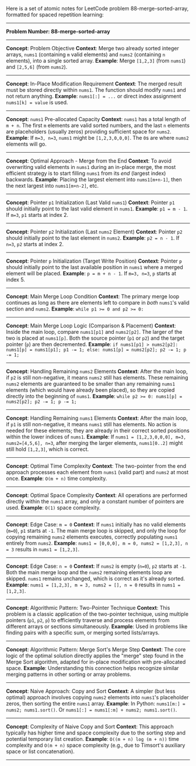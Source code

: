 Here is a set of atomic notes for LeetCode problem 88-merge-sorted-array, formatted for spaced repetition learning:

---

**Problem Number: 88-merge-sorted-array**

- - -

**Concept**: Problem Objective
**Context**: Merge two already sorted integer arrays, `nums1` (containing `m` valid elements) and `nums2` (containing `n` elements), into a single sorted array.
**Example**: Merge `[1,2,3]` (from `nums1`) and `[2,5,6]` (from `nums2`).

- - -

**Concept**: In-Place Modification Requirement
**Context**: The merged result must be stored directly within `nums1`. The function should modify `nums1` and not return anything.
**Example**: `nums1[:] = ...` or direct index assignment `nums1[k] = value` is used.

- - -

**Concept**: `nums1` Pre-allocated Capacity
**Context**: `nums1` has a total length of `m + n`. The first `m` elements are valid sorted numbers, and the last `n` elements are placeholders (usually zeros) providing sufficient space for `nums2`.
**Example**: If `m=3, n=3`, `nums1` might be `[1,2,3,0,0,0]`. The `0`s are where `nums2` elements will go.

- - -

**Concept**: Optimal Approach - Merge from the End
**Context**: To avoid overwriting valid elements in `nums1` during an in-place merge, the most efficient strategy is to start filling `nums1` from its *end* (largest index) backwards.
**Example**: Placing the largest element into `nums1[m+n-1]`, then the next largest into `nums1[m+n-2]`, etc.

- - -

**Concept**: Pointer `p1` Initialization (Last Valid `nums1`)
**Context**: Pointer `p1` should initially point to the last valid element in `nums1`.
**Example**: `p1 = m - 1`. If `m=3`, `p1` starts at index 2.

- - -

**Concept**: Pointer `p2` Initialization (Last `nums2` Element)
**Context**: Pointer `p2` should initially point to the last element in `nums2`.
**Example**: `p2 = n - 1`. If `n=3`, `p2` starts at index 2.

- - -

**Concept**: Pointer `p` Initialization (Target Write Position)
**Context**: Pointer `p` should initially point to the last available position in `nums1` where a merged element will be placed.
**Example**: `p = m + n - 1`. If `m=3, n=3`, `p` starts at index 5.

- - -

**Concept**: Main Merge Loop Condition
**Context**: The primary merge loop continues as long as there are elements left to compare in *both* `nums1`'s valid section and `nums2`.
**Example**: `while p1 >= 0 and p2 >= 0:`

- - -

**Concept**: Main Merge Loop Logic (Comparison & Placement)
**Context**: Inside the main loop, compare `nums1[p1]` and `nums2[p2]`. The larger of the two is placed at `nums1[p]`. Both the source pointer (`p1` or `p2`) and the target pointer (`p`) are then decremented.
**Example**: `if nums1[p1] > nums2[p2]: nums1[p] = nums1[p1]; p1 -= 1; else: nums1[p] = nums2[p2]; p2 -= 1; p -= 1;`

- - -

**Concept**: Handling Remaining `nums2` Elements
**Context**: After the main loop, if `p2` is still non-negative, it means `nums2` still has elements. These remaining `nums2` elements are guaranteed to be smaller than any remaining `nums1` elements (which would have already been placed), so they are copied directly into the beginning of `nums1`.
**Example**: `while p2 >= 0: nums1[p] = nums2[p2]; p2 -= 1; p -= 1;`

- - -

**Concept**: Handling Remaining `nums1` Elements
**Context**: After the main loop, if `p1` is still non-negative, it means `nums1` still has elements. No action is needed for these elements; they are already in their correct sorted positions within the lower indices of `nums1`.
**Example**: If `nums1 = [1,2,3,0,0,0], m=3, nums2=[4,5,6], n=3`, after merging the larger elements, `nums1[0..2]` might still hold `[1,2,3]`, which is correct.

- - -

**Concept**: Optimal Time Complexity
**Context**: The two-pointer from the end approach processes each element from `nums1` (valid part) and `nums2` at most once.
**Example**: `O(m + n)` time complexity.

- - -

**Concept**: Optimal Space Complexity
**Context**: All operations are performed directly within the `nums1` array, and only a constant number of pointers are used.
**Example**: `O(1)` space complexity.

- - -

**Concept**: Edge Case: `m = 0`
**Context**: If `nums1` initially has no valid elements (`m=0`), `p1` starts at `-1`. The main merge loop is skipped, and only the loop for copying remaining `nums2` elements executes, correctly populating `nums1` entirely from `nums2`.
**Example**: `nums1 = [0,0,0], m = 0, nums2 = [1,2,3], n = 3` results in `nums1 = [1,2,3]`.

- - -

**Concept**: Edge Case: `n = 0`
**Context**: If `nums2` is empty (`n=0`), `p2` starts at `-1`. Both the main merge loop and the `nums2` remaining elements loop are skipped. `nums1` remains unchanged, which is correct as it's already sorted.
**Example**: `nums1 = [1,2,3], m = 3, nums2 = [], n = 0` results in `nums1 = [1,2,3]`.

- - -

**Concept**: Algorithmic Pattern: Two-Pointer Technique
**Context**: This problem is a classic application of the two-pointer technique, using multiple pointers (`p1`, `p2`, `p`) to efficiently traverse and process elements from different arrays or sections simultaneously.
**Example**: Used in problems like finding pairs with a specific sum, or merging sorted lists/arrays.

- - -

**Concept**: Algorithmic Pattern: Merge Sort's Merge Step
**Context**: The core logic of the optimal solution directly applies the "merge" step found in the Merge Sort algorithm, adapted for in-place modification with pre-allocated space.
**Example**: Understanding this connection helps recognize similar merging patterns in other sorting or array problems.

- - -

**Concept**: Naive Approach: Copy and Sort
**Context**: A simpler (but less optimal) approach involves copying `nums2` elements into `nums1`'s placeholder zeros, then sorting the entire `nums1` array.
**Example**: In Python: `nums1[m:] = nums2; nums1.sort()`. Or `nums1[:] = nums1[:m] + nums2; nums1.sort()`.

- - -

**Concept**: Complexity of Naive Copy and Sort
**Context**: This approach typically has higher time and space complexity due to the sorting step and potential temporary list creation.
**Example**: `O((m + n) log (m + n))` time complexity and `O(m + n)` space complexity (e.g., due to Timsort's auxiliary space or list concatenation).

---